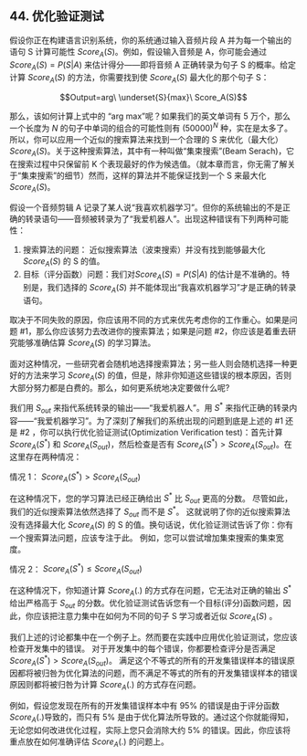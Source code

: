 ## 44. 优化验证测试

假设你正在构建语言识别系统，你的系统通过输入音频片段 A 并为每一个输出的语句 S 计算可能性 $Score_A(S)$。例如，假设输入音频是 A，你可能会通过 $Score_A(S) = P(S|A)$ 来估计得分——即将音频 A 正确转录为句子 S 的概率。给定计算  $Score_A(S)$ 的方法，你需要找到使 $Score_A(S)$ 最大化的那个句子 S：

$$Output=arg\ \underset{S}{max}\ Score_A(S)$$

那么，该如何计算上式中的 “arg max”呢？如果我们的英文单词有 5 万个，那么一个长度为 $N$ 的句子中单词的组合的可能性则有 $(50000)^N$ 种，实在是太多了。所以，你可以应用一个近似的搜索算法来找到一个合理的 S 来优化（最大化）$Score_A(S)$。关于这种搜索算法，其中有一种叫做“集束搜索”(Beam Serach)，它在搜索过程中只保留前 K 个表现最好的作为候选值。（就本章而言，你无需了解关于“集束搜索”的细节）然而，这样的算法并不能保证找到一个 S 来最大化 $Score_A(S)$。

假设一个音频剪辑 A 记录了某人说“我喜欢机器学习”。但你的系统输出的不是正确的转录语句——音频被转录为了“我爱机器人”。出现这种错误有下列两种可能性：

1.  搜索算法的问题： 近似搜索算法（波束搜索）并没有找到能够最大化 $Score_A(S)$ 的 S 的值。
2. 目标（评分函数）问题：我们对$Score_A(S) = P(S|A)$ 的估计是不准确的。特别是，我们选择的 $Score_A(S)$ 并不能体现出“我喜欢机器学习”才是正确的转录语句。

取决于不同失败的原因，你应该用不同的方式来优先考虑你的工作重心。如果是问题 #1，那么你应该努力去改进你的搜索算法；如果是问题 #2，你应该是着重去研究能够准确估算 $Score_A(S)$ 的学习算法。

面对这种情况，一些研究者会随机地选择搜索算法；另一些人则会随机选择一种更好的方法来学习 $Score_A(S)$ 的值，但是，除非你知道这些错误的根本原因，否则大部分努力都是白费的。那么，如何更系统地决定要做什么呢?

我们用 $S_{out}$ 来指代系统转录的输出——“我爱机器人”。用 $S^{* }$ 来指代正确的转录内容——“我爱机器学习”。为了深刻了解我们的系统出现的问题到底是上述的 #1 还是 #2 ，你可以执行优化验证测试(Optimization Verification test)：首先计算 $Score_A(S^{* })$ 和 $Score_A(S_{out})$，然后检查是否有 $Score_A(S^{* }) > Score_A(S_{out})$。在这里存在两种情况：

情况 1： $Score_A(S^{* }) > Score_A(S_{out})$

在这种情况下，您的学习算法已经正确给出 $S^{* }$ 比 $S_{out}$ 更高的分数。 尽管如此，我们的近似搜索算法依然选择了 $S_{out}$ 而不是 $S^{* }$。 这就说明了你的近似搜索算法没有选择最大化 $Score_A(S)$ 的 S 的值。换句话说，优化验证测试告诉了你：你有一个搜索算法问题，应该专注于此。 例如，您可以尝试增加集束搜索的集束宽度。

情况 2： $Score_A(S^{* }) \leq  Score_A(S_{out})$

在这种情况下，你知道计算 $Score_A(.)$ 的方式存在问题，它无法对正确的输出 $S^{* }$ 给出严格高于 $S_{out}$ 的分数。优化验证测试告诉您有一个目标(评分)函数问题，因此，你应该把注意力集中在如何为不同的句子 S 学习或者近似 $Score_A(S)$ 。

我们上述的讨论都集中在一个例子上。然而要在实践中应用优化验证测试，您应该检查开发集中的错误。 对于开发集中的每个错误，你都要检查评分是否满足 $Score_A(S^{* }) > Score_A(S_{out})$。 满足这个不等式的所有的开发集错误样本的错误原因都将被归咎为优化算法的问题，而不满足不等式的所有的开发集错误样本的错误原因则都将被归咎为计算 $Score_A(.)$ 的方式存在问题。

例如，假设您发现在所有的开发集错误样本中有 95% 的错误是由于评分函数 $Score_A(.)$导致的，而只有 5% 是由于优化算法所导致的。通过这个你就能得知，无论您如何改进优化过程，实际上您只会消除大约 5% 的错误。因此，你应该将重点放在如何准确评估 $Score_A(.)$ 的问题上。